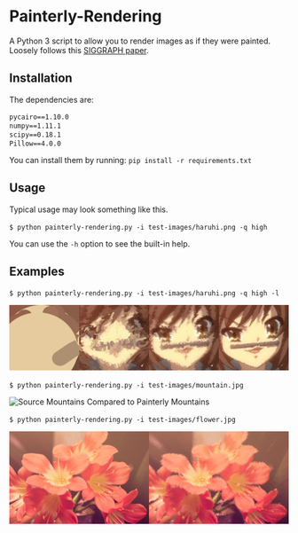 # Painterly-Rendering
A Python 3 script to allow you to render images as if they were painted. Loosely follows this [SIGGRAPH paper](https://mrl.nyu.edu/publications/painterly98/hertzmann-siggraph98.pdf).

## Installation

The dependencies are:
```
pycairo==1.10.0
numpy==1.11.1
scipy==0.18.1
Pillow==4.0.0
```

You can install them by running:
`pip install -r requirements.txt`

## Usage

Typical usage may look something like this.

`$ python painterly-rendering.py -i test-images/haruhi.png -q high`

You can use the `-h` option to see the built-in help.

## Examples

`$ python painterly-rendering.py -i test-images/haruhi.png -q high -l`

![Source Haruhi Compared to Painterly Haruhi](./examples/layers_example.png)

`$ python painterly-rendering.py -i test-images/mountain.jpg`

![Source Mountains Compared to Painterly Mountains](./examples/mountain_comparison.png)

`$ python painterly-rendering.py -i test-images/flower.jpg`

![Source Flowers Compared to Painterly Flowers](./examples/flower_comparison.png)
